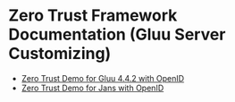 # Zero Trust Framework Documentation (Gluu Server Customizing)  

- [Zero Trust Demo for Gluu 4.4.2 with OpenID](./gluu)
- [Zero Trust Demo for Jans with OpenID](./jans)

